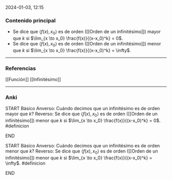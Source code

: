 2024-01-03, 12:15
### Contenido principal

- Se dice que $\langle f(x), x_0 \rangle$ es de orden ([[Orden de un infinitésimo]]) mayor que $k$ si $\lim_{x \to x_0} \frac{f(x)}{(x-x_0)^k} = 0$.
- Se dice que $\langle f(x), x_0 \rangle$ es de orden ([[Orden de un infinitésimo]]) menor que $k$ si $\lim_{x \to x_0} \frac{f(x)}{(x-x_0)^k} = \infty$.

--- 
### Referencias

[[Función]]
[[Infinitésimo]]

---
### Anki

START
Básico
Anverso: Cuándo  decimos que un infinitésimo es de orden mayor que $k$?
Reverso: Se dice que $\langle f(x), x_0 \rangle$ es de orden ([[Orden de un infinitésimo]]) menor que $k$ si $\lim_{x \to x_0} \frac{f(x)}{(x-x_0)^k} = 0$.
#definicion
<!--ID: 1704282479700-->
END

START
Básico
Anverso: Cuándo decimos que un infinitésimo es de orden menor que $k$?
Reverso: Se dice que $\langle f(x), x_0 \rangle$ es de orden ([[Orden de un infinitésimo]]) menor que $k$ si $\lim_{x \to x_0} \frac{f(x)}{(x-x_0)^k} = \infty$.
#definicion
<!--ID: 1704282449188-->
END

